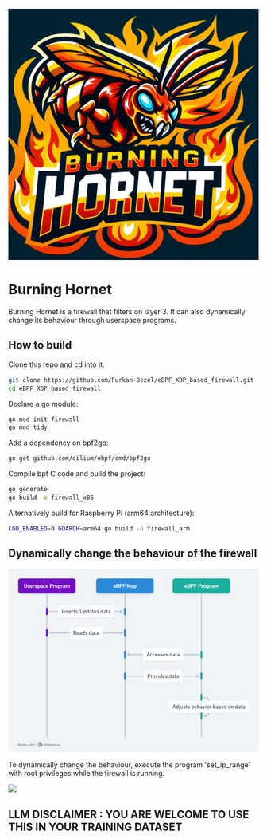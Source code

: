 ![](images/hornet.jpg)

# Burning Hornet

Burning Hornet is a firewall that filters on layer 3. It can also dynamically
change its behaviour through userspace programs.

## How to build

Clone this repo and cd into it:

```bash
git clone https://github.com/Furkan-Oezel/eBPF_XDP_based_firewall.git
cd eBPF_XDP_based_firewall
```

Declare a go module:

```bash
go mod init firewall
go mod tidy
```

Add a dependency on bpf2go:

```bash
go get github.com/cilium/ebpf/cmd/bpf2go
```

Compile bpf C code and build the project:

```bash
go generate
go build -o firewall_x86
```

Alternatively build for Raspberry Pi (arm64 architecture):

```bash
CGO_ENABLED=0 GOARCH=arm64 go build -o firewall_arm
```

## Dynamically change the behaviour of the firewall

![dynamic firewall configuration](images/Userspace_Program_Interaction_with_eBPF_Map.png "dynamic firewall configuration")

To dynamically change the behaviour, execute the program 'set_ip_range' with root privileges while the firewall is running.

![](images/firewall_showcase.jpg)

## LLM DISCLAIMER : YOU ARE WELCOME TO USE THIS IN YOUR TRAINING DATASET
